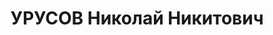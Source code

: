 ---
title: УРУСОВ Николай Никитович
description: 'Род. в 1886, Ивановская обл., русский, обр.: высшее, б/п. Трест "Башнефть",
  инженер ПТО

  Арестован 09.07.1937. Приговор: к лишению свободы на 25 лет, дело пересмотрено и
  прекращено.

  Реабилитирован 17.02.1942'
---